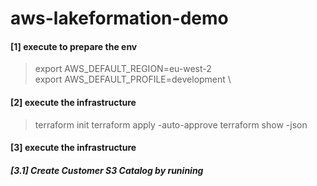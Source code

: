# aws-lakeformation-demo

#### [1] execute to prepare the env

> export AWS_DEFAULT_REGION=eu-west-2 \
  export AWS_DEFAULT_PROFILE=development \


#### [2] execute the infrastructure

> terraform init
> terraform apply -auto-approve
> terraform show -json


#### [3] execute the infrastructure

##### [3.1] Create Customer S3 Catalog by runining